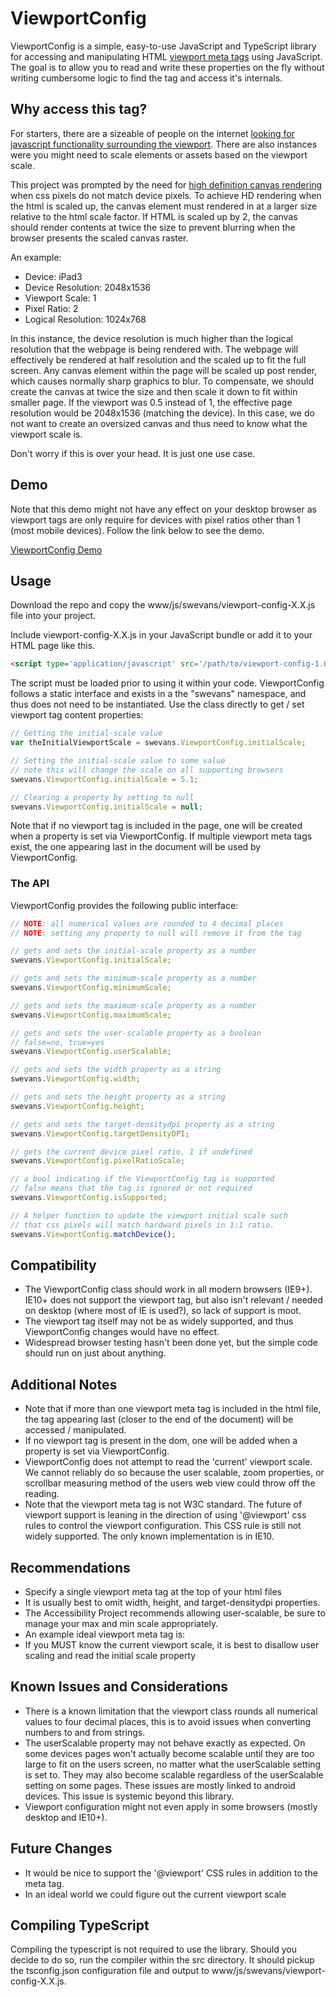 # ViewportConfig #

ViewportConfig is a simple, easy-to-use JavaScript and TypeScript library for accessing and manipulating HTML <a href="http://www.w3schools.com/css/css_rwd_viewport.asp" target="_blank">viewport meta tags</a> using JavaScript. The goal is to allow you to read and write these properties on the fly without writing cumbersome logic to find the tag and access it's internals. 

## Why access this tag? ##
For starters, there are a sizeable of people on the internet <a href="https://www.google.com/webhp?sourceid=chrome-instant&ion=1&espv=2&ie=UTF-8#q=get+viewport+scale" target="_blank">looking for javascript functionality surrounding the viewport</a>. There are also instances were you might need to scale elements or assets based on the viewport scale. 

This project was prompted by the need for <a href="http://www.html5rocks.com/en/tutorials/canvas/hidpi/" target="_blank">high definition canvas rendering</a> when css pixels do not match device pixels. To achieve HD rendering when the html is scaled up, the canvas element must rendered in at a larger size relative to the html scale factor. If HTML is scaled up by 2, the canvas should render contents at twice the size to prevent blurring when the browser presents the scaled canvas raster.

An example:
- Device: iPad3
- Device Resolution: 2048x1536
- Viewport Scale: 1
- Pixel Ratio: 2
- Logical Resolution: 1024x768

In this instance, the device resolution is much higher than the logical resolution that the webpage is being rendered with. The webpage will effectively be rendered at half resolution and the scaled up to fit the full screen. Any canvas element within the page will be scaled up post render, which causes normally sharp graphics to blur. To compensate, we should create the canvas at twice the size and then scale it down to fit within smaller page. If the viewport was 0.5 instead of 1, the effective page resolution would be 2048x1536 (matching the device). In this case, we do not want to create an oversized canvas and thus need to know what the viewport scale is.

Don't worry if this is over your head. It is just one use case.

## Demo ##
Note that this demo might not have any effect on your desktop browser as viewport tags are only require for devices with pixel ratios other than 1 (most mobile devices). Follow the link below to see the demo.

<a href="http://spencer-evans.com/share/github/viewport/" target="_blank">ViewportConfig Demo</a>

## Usage ##
Download the repo and copy the www/js/swevans/viewport-config-X.X.js file into your project.

Include viewport-config-X.X.js in your JavaScript bundle or add it to your HTML page like this.

```html
<script type='application/javascript' src='/path/to/viewport-config-1.0.js'></script>
```
The script must be loaded prior to using it within your code. ViewportConfig follows a static interface and exists in a the "swevans" namespace, and thus does not need to be instantiated. Use the class directly to get / set viewport tag content properties:

```js
// Getting the initial-scale value
var theInitialViewportScale = swevans.ViewportConfig.initialScale;

// Setting the initial-scale value to some value
// note this will change the scale on all supporting browsers
swevans.ViewportConfig.initialScale = 5.1;

// Clearing a property by setting to null
swevans.ViewportConfig.initialScale = null;
```

Note that if no viewport tag is included in the page, one will be created when a property is set via ViewportConfig. If multiple viewport meta tags exist, the one appearing last in the document will be used by ViewportConfig.

### The API ###
ViewportConfig provides the following public interface:
```js
// NOTE: all numerical values are rounded to 4 decimal places
// NOTE: setting any property to null will remove it from the tag

// gets and sets the initial-scale property as a number
swevans.ViewportConfig.initialScale;

// gets and sets the minimum-scale property as a number
swevans.ViewportConfig.minimumScale;

// gets and sets the maximum-scale property as a number
swevans.ViewportConfig.maximumScale;

// gets and sets the user-scalable property as a boolean
// false=no, true=yes
swevans.ViewportConfig.userScalable;

// gets and sets the width property as a string
swevans.ViewportConfig.width;

// gets and sets the height property as a string
swevans.ViewportConfig.height;

// gets and sets the target-densitydpi property as a string
swevans.ViewportConfig.targetDensityDPI;

// gets the current device pixel ratio, 1 if undefined
swevans.ViewportConfig.pixelRatioScale;

// a bool indicating if the ViewportConfig tag is supported
// false means that the tag is ignored or not required
swevans.ViewportConfig.isSupported;

// A helper function to update the viewport initial scale such 
// that css pixels will match hardward pixels in 1:1 ratio.
swevans.ViewportConfig.matchDevice();
```

## Compatibility ##
- The ViewportConfig class should work in all modern browsers (IE9+). IE10+ does not support the viewport tag, but also isn't relevant / needed on desktop (where most of IE is used?), so lack of support is moot.
- The viewport tag itself may not be as widely supported, and thus ViewportConfig changes would have no effect.
- Widespread browser testing hasn't been done yet, but the simple code should run on just about anything.

## Additional Notes ##
- Note that if more than one viewport meta tag is included in the html file, the tag appearing last (closer to the end of the document) will be accessed / manipulated.
- If no viewport tag is present in the dom, one will be added when a property is set via ViewportConfig.
- ViewportConfig does not attempt to read the 'current' viewport scale. We cannot reliably do so because the user scalable, zoom properties, or scrollbar measuring method of the users web view could throw off the reading.
- Note that the viewport meta tag is not W3C standard. The future of viewport support is leaning in the direction of using '@viewport' css rules to control the viewport configuration. This CSS rule is still not widely supported. The only known implementation is in IE10.

## Recommendations ##
- Specify a single viewport meta tag at the top of your html files
- It is usually best to omit width, height, and target-densitydpi properties. 
- The Accessibility Project recommends allowing user-scalable, be sure to manage your max and min scale appropriately.
- An example ideal viewport meta tag is: <meta name="viewport" content="user-scalable=no, initial-scale=1.0, maximum-scale=3.0, minimum-scale=0.1" />
- If you MUST know the current viewport scale, it is best to disallow user scaling and read the initial scale property

## Known Issues and Considerations ##
- There is a known limitation that the viewport class rounds all numerical values to four decimal places, this is to avoid issues when converting numbers to and from strings.
- The userScalable property may not behave exactly as expected. On some devices pages won't actually become scalable until they are too large to fit on the users screen, no matter what the userScalable setting is set to. They may also become scalable regardless of the userScalable setting on  some pages. These issues are mostly linked to android devices. This issue is systemic beyond this library.
- Viewport configuration might not even apply in some browsers (mostly desktop and IE10+).

## Future Changes ##
- It would be nice to support the '@viewport' CSS rules in addition to the meta tag.
- In an ideal world we could figure out the current viewport scale

## Compiling TypeScript ##
Compiling the typescript is not required to use the library. Should you decide to do so, run the compiler within the src directory. It should pickup the tsconfig.json configuration file and output to www/js/swevans/viewport-config-X.X.js.
